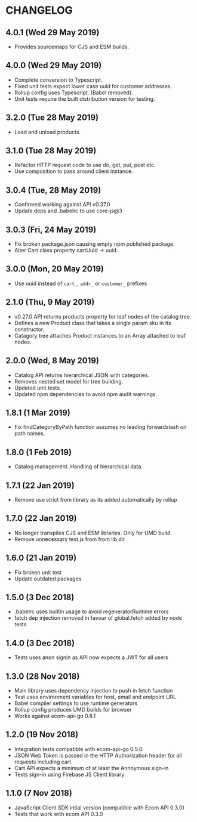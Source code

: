 # CHANGELOG
## 4.0.1 (Wed 29 May 2019)
+ Provides sourcemaps for CJS and ESM builds.

## 4.0.0 (Wed 29 May 2019)
+ Complete conversion to Typescript.
+ Fixed unit tests expect lower case uuid for customer addresses.
+ Rollup config uses Typescript. (Babel removed).
+ Unit tests require the built distribution version for testing.

## 3.2.0 (Tue 28 May 2019)
+ Load and unload products.

## 3.1.0 (Tue 28 May 2019)
+ Refactor HTTP request code to use do, get, put, post etc.
+ Use composition to pass around client instance.

## 3.0.4 (Tue, 28 May 2019)
+ Confirmed working against API v0.37.0
+ Update deps and .babelrc to use core-js@3

## 3.0.3 (Fri, 24 May 2019)
+ Fix broken package.json causing empty npm published package.
+ Alter Cart class property cartUuid -> uuid.

## 3.0.0 (Mon, 20 May 2019)
+ Use uuid instead of `cart_`, `addr_` or `customer_` prefixes

## 2.1.0 (Thu, 9 May 2019)
+ v0.27.0 API returns products property for leaf nodes of the catalog tree.
+ Defines a new Product class that takes a single param sku in its constructor.
+ Catagory tree attaches Product instances to an Array attached to leaf nodes.

## 2.0.0 (Wed, 8 May 2019)
+ Catalog API returns hierarchical JSON with categories.
+ Removes nested set model for tree building.
+ Updated unit tests.
+ Updated npm dependencies to avoid npm audit warnings.

## 1.8.1 (1 Mar 2019)
+ Fix findCategoryByPath function assumes no leading forwardslash on path names.

## 1.8.0 (1 Feb 2019)
+ Catalog management. Handling of hierarchical data.

## 1.7.1 (22 Jan 2019)
+ Remove use strict from library as its added automatically by rollup

## 1.7.0 (22 Jan 2019)
+ No longer transpiles CJS and ESM libraries. Only for UMD build.
+ Remove unnecessary test.js from from lib dir

## 1.6.0 (21 Jan 2019)
+ Fix broken unit test
+ Update outdated packages

## 1.5.0 (3 Dec 2018)
+ .babelrc uses builtin usage to avoid regeneratorRuntime errors
+ fetch dep injection removed in favour of global.fetch added by node tests

## 1.4.0 (3 Dec 2018)
+ Tests uses anon signin as API now expects a JWT for all users

## 1.3.0 (28 Nov 2018)
+ Main library uses dependency injection to push in fetch function
+ Test uses environment variables for host, email and endpoint URL
+ Babel compiler settings to use runtime generators
+ Rollup config produces UMD builds for browser
+ Works against ecom-api-go 0.6.1

## 1.2.0 (19 Nov 2018)
+ Integration tests compatible with ecom-api-go 0.5.0
+ JSON Web Token is passed in the HTTP Authorization header for all requests including cart
+ Cart API expects a minimum of at least the Annoymous sign-in
+ Tests sign-in using Firebase JS Client library

## 1.1.0 (7 Nov 2018)
+ JavaScript Client SDK intial version (compatible with Ecom API 0.3.0)
+ Tests that work with ecom API 0.3.0
